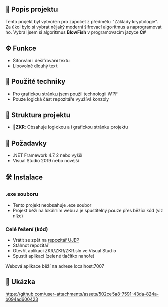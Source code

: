 ## 📜 Popis projektu

Tento projekt byl vytvořen pro zápočet z předmětu "Základy kryptologie".
Za úkol bylo si vybrat nějaký moderní šifrovací algoritmus a naprogramovat ho.
Vybral jsem si algoritmus **BlowFish** v programovacím jazyce **C#**

## ⚙️ Funkce
- Šiforvání i dešifrování textu
- Libovolně dlouhý text

## 🧠 Použité techniky

- Pro grafickou stránku jsem použil technologii WPF
- Pouze logická část repozitáře využívá konzoly
  

## 📂 Struktura projektu

- **📂ZKR**: Obsahuje logickou a i grafickou stránku projektu

## 🔧 Požadavky
- .NET Framework 4.7.2 nebo vyšší
- Visual Studio 2019 nebo novější

## 🛠️ Instalace
### .exe souboru
- Tento projekt neobsahuje .exe soubor
- Projekt běží na lokálním webu a je spustitelný pouze přes běžící kód (viz níže)

### Celé řešení (kód)
- Vrátit se zpět na [repozitář UJEP](../)
- Stáhnot repozitář
- Otevřít aplikaci ZKR/ZKR/ZKR.sln ve Visual Studio
- Spustit aplikaci (zelené tlačítko nahoře)


Webová aplikace běží na adrese localhost:7007
## 📸 Ukázka

https://github.com/user-attachments/assets/502ce5a8-7591-43da-824a-b094ad600423
